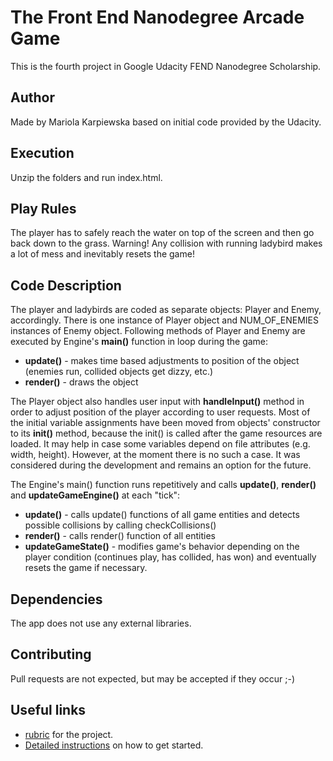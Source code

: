 # The Front End Nanodegree Arcade Game
This is the fourth project in Google Udacity FEND Nanodegree Scholarship.

## Author
Made by Mariola Karpiewska based on initial code provided by the Udacity.

## Execution
Unzip the folders and run index.html.

## Play Rules
The player has to safely reach the water on top of the screen and then go back down to the grass. Warning! Any collision with running ladybird makes a lot of mess and inevitably resets the game!


## Code Description
The player and ladybirds are coded as separate objects: Player and Enemy, accordingly.
There is one instance of Player object and NUM_OF_ENEMIES instances of Enemy object.
Following methods of Player and Enemy are executed by Engine's **main()** function in loop during the game:
- **update()** - makes time based adjustments to position of the object (enemies run, collided objects get dizzy, etc.)
- **render()** - draws the object

The Player object also handles user input with **handleInput()** method in order to adjust position of the player according to user requests.
Most of the initial variable assignments have been moved from objects' constructor to its **init()** method, because the init() is called after the game resources are loaded. It may help in case some variables depend on file attributes (e.g. width, height). However, at the moment there is no such a case. It was considered during the development and remains an option for the future.

The Engine's main() function runs repetitively and calls **update()**, **render()** and **updateGameEngine()** at each "tick":
- **update()** - calls update() functions of all game entities and detects possible collisions by calling checkCollisions()
- **render()** - calls render() function of all entities
- **updateGameState()** - modifies game's behavior depending on the player condition (continues play, has collided, has won) and eventually resets the game if necessary.

## Dependencies
The app does not use any external libraries.

## Contributing
Pull requests are not expected, but may be accepted if they occur ;-)

## Useful links
- [rubric](https://review.udacity.com/#!/projects/2696458597/rubric) for the project.
- [Detailed instructions](https://docs.google.com/document/d/1v01aScPjSWCCWQLIpFqvg3-vXLH2e8_SZQKC8jNO0Dc/pub?embedded=true) on how to get started.
